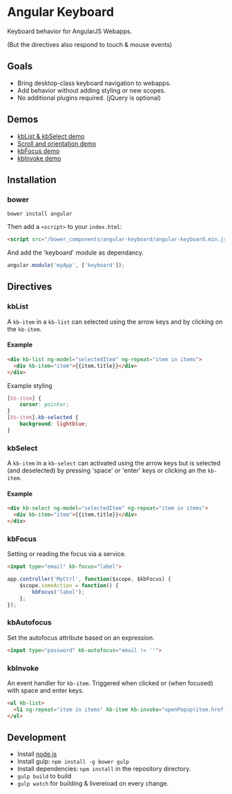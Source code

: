 # Angular Keyboard

Keyboard behavior for AngularJS Webapps.

(But the directives also respond to touch & mouse events)

## Goals

 * Bring desktop-class keyboard navigation to webapps.
 * Add behavior without adding styling or new scopes.
 * No additional plugins required. (jQuery is optional)

## Demos

* [kbList & kbSelect demo](http://angular-keyboard.herokuapp.com/example-modes.html)
* [Scroll and orientation demo](http://angular-keyboard.herokuapp.com/example-orientation.html)
* [kbFocus demo](http://angular-keyboard.herokuapp.com/example-focus.html)
* [kbInvoke demo](http://angular-keyboard.herokuapp.com/example-menu.html)

## Installation

### bower

```shell
bower install angular
```

Then add a `<script>` to your `index.html`:

```html
<script src="/bower_components/angular-keyboard/angular-keyboard.min.js"></script>
```

And add the 'keyboard' module as dependancy.

```js
angular.module('myApp', ['keyboard']);
```

## Directives

### kbList

A `kb-item` in a `kb-list` can selected using the arrow keys and by clicking on the `kb-item`.

#### Example

```html
<div kb-list ng-model="selectedItem" ng-repeat="item in items">
  <div kb-item="item">{{item.title}}</div>
</div>
```

Example styling

```css
[kb-item] {
    cursor: pointer;
}
[kb-item].kb-selected {
    background: lightblue;
}
```

### kbSelect

A `kb-item` in a `kb-select` can activated using the arrow keys but is selected (and deselected) by pressing 'space' or 'enter' keys or clicking an the `kb-item`.

#### Example

```html
<div kb-select ng-model="selectedItem" ng-repeat="item in items">
  <div kb-item="item">{{item.title}}</div>
</div>
```

### kbFocus

Setting or reading the focus via a service.

```html
<input type="email" kb-focus="label">
```

```js
app.controller('MyCtrl', function($scope, $kbFocus) {
    $scope.someAction = function() {
        kbFocus('label');
    };
});
```

### kbAutofocus

Set the autofocus attribute based on an expression.

```html
<input type="password" kb-autofocus="email != ''">
```

### kbInvoke

An event handler for `kb-item`. Triggered when clicked or (when focused) with space and enter keys.

```html
<ul kb-list>
  <li ng-repeat="item in items" kb-item kb-invoke="openPopup(item.href)">{{item.title}}</li>
</ul>
```

## Development

* Install [node.js](http://nodejs.org/)
* Install gulp: `npm install -g bower gulp`
* Install dependencies: `npm install` in the repository directory.
* `gulp build` to build
* `gulp watch` for building & livereload on every change.
